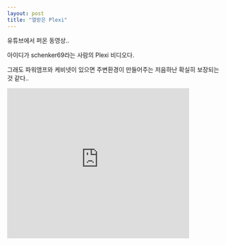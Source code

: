 ```yaml
---
layout: post
title: "열받은 Plexi"
---
```


유튜브에서 퍼온 동영상..

아이디가 schenker69라는 사람의 Plexi 비디오다.

그래도 파워앰프와 케비넷이 있으면 주변환경이 만들어주는
저음하난 확실히 보장되는 것 같다..

<iframe src="https://www.youtube.com/embed/cnZnXFpzLY8" width="425" height="350" frameborder="" allowfullscreen></iframe>

